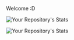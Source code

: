 Welcome :D

![Your Repository's Stats](https://github-readme-stats.vercel.app/api?username=guedes674&show_icons=true)


![Your Repository's Stats](https://github-readme-stats.vercel.app/api/top-langs/?username=guedes674&theme=blue-green)
<!--
**guedes674/guedes674** is a ✨ _special_ ✨ repository because its `README.md` (this file) appears on your GitHub profile.

Here are some ideas to get you started:

- 🔭 I’m currently working on ...
- 🌱 I’m currently learning ...
- 👯 I’m looking to collaborate on ...
- 🤔 I’m looking for help with ...
- 💬 Ask me about ...
- 📫 How to reach me: ...
- 😄 Pronouns: ...
- ⚡ Fun fact: ...
-->
